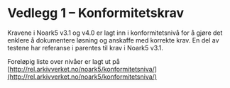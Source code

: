 # Vedlegg 1 – Konformitetskrav

Kravene i Noark5 v3.1 og v4.0 er lagt inn i konformitetsnivå for å gjøre
det enklere å dokumentere løsning og anskaffe med korrekte krav. En del
av testene har referanse i parentes til krav i Noark5 v3.1.

Foreløpig liste over nivåer er lagt ut på
[http://rel.arkivverket.no/noark5/konformitetsniva/](http://rel.arkivverket.no/noark5/konformitetsniva/)

